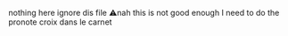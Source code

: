 nothing here ignore dis file
⚠️nah this is not good enough I need to do the pronote croix dans le carnet




